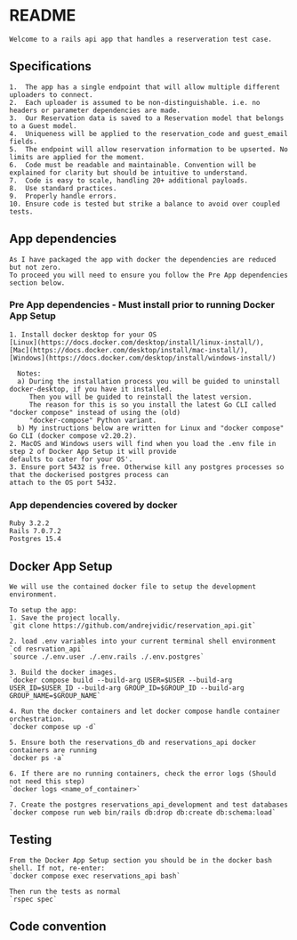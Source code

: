 # README
    Welcome to a rails api app that handles a reserveration test case.

## Specifications
    1.  The app has a single endpoint that will allow multiple different uploaders to connect.
    2.  Each uploader is assumed to be non-distinguishable. i.e. no headers or parameter dependencies are made. 
    3.  Our Reservation data is saved to a Reservation model that belongs to a Guest model.
    4.  Uniqueness will be applied to the reservation_code and guest_email fields.
    5.  The endpoint will allow reservation information to be upserted. No limits are applied for the moment.
    6.  Code must be readable and maintainable. Convention will be explained for clarity but should be intuitive to understand.
    7.  Code is easy to scale, handling 20+ additional payloads.
    8.  Use standard practices.
    9.  Properly handle errors.
    10. Ensure code is tested but strike a balance to avoid over coupled tests. 
    
## App dependencies
    As I have packaged the app with docker the dependencies are reduced but not zero.
    To proceed you will need to ensure you follow the Pre App dependencies section below. 

### Pre App dependencies -  Must install prior to running Docker App Setup
    1. Install docker desktop for your OS
    [Linux](https://docs.docker.com/desktop/install/linux-install/),
    [Mac](https://docs.docker.com/desktop/install/mac-install/),
    [Windows](https://docs.docker.com/desktop/install/windows-install/)

      Notes:
      a) During the installation process you will be guided to uninstall docker-desktop, if you have it installed.
         Then you will be guided to reinstall the latest version.
         The reason for this is so you install the latest Go CLI called "docker compose" instead of using the (old)
         "docker-compose" Python variant.
      b) My instructions below are written for Linux and "docker compose" Go CLI (docker compose v2.20.2).
    2. MacOS and Windows users will find when you load the .env file in step 2 of Docker App Setup it will provide
    defaults to cater for your OS'.
    3. Ensure port 5432 is free. Otherwise kill any postgres processes so that the dockerised postgres process can
    attach to the OS port 5432.

### App dependencies covered by docker
    Ruby 3.2.2
    Rails 7.0.7.2
    Postgres 15.4

## Docker App Setup
    We will use the contained docker file to setup the development environment. 
    
    To setup the app:
    1. Save the project locally.
    `git clone https://github.com/andrejvidic/reservation_api.git`

    2. load .env variables into your current terminal shell environment
    `cd resrvation_api`
    `source ./.env.user ./.env.rails ./.env.postgres`
    
    3. Build the docker images.
    `docker compose build --build-arg USER=$USER --build-arg USER_ID=$USER_ID --build-arg GROUP_ID=$GROUP_ID --build-arg GROUP_NAME=$GROUP_NAME`

    4. Run the docker containers and let docker compose handle container orchestration.
    `docker compose up -d`

    5. Ensure both the reservations_db and reservations_api docker containers are running 
    `docker ps -a`

    6. If there are no running containers, check the error logs (Should not need this step)
    `docker logs <name_of_container>`

    7. Create the postgres reservations_api_development and test databases 
    `docker compose run web bin/rails db:drop db:create db:schema:load`

## Testing
    From the Docker App Setup section you should be in the docker bash shell. If not, re-enter:
    `docker compose exec reservations_api bash`

    Then run the tests as normal
    `rspec spec`
## Code convention
    
